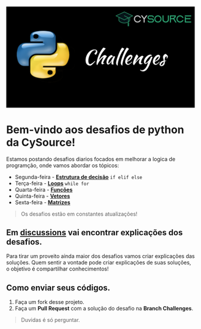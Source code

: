 ![Challenges Logo Cysource](.image/logo_Challenges.png)
# Bem-vindo aos desafios de python da CySource!

Estamos postando desafios diarios focados em melhorar a logica de programção, onde vamos abordar os tópicos:
- Segunda-feira - [**Estrutura de decisão**](Estrutura_decisao/Desafios.md) `if elif else`
- Terça-feira - [**Loops**](Loops/) `while for`
- Quarta-feira - [**Funções**](Funcoes/)
- Quinta-feira - [**Vetores**](Vetores)
- Sexta-feira - [**Matrizes**](Matrizes)

> Os desafios estão em constantes atualizações!

## Em [**discussions**](https://github.com/CySource-Support/Desafios_Python/discussions/1) vai encontrar explicações dos desafios.
  Para tirar um proveito ainda maior dos desafios vamos criar explicações das soluções.
  Quem sentir a vontade pode criar explicações de suas soluções, o objetivo é compartilhar conhecimentos!

## Como enviar seus códigos.
1. Faça um fork desse projeto.
2. Faça um **Pull Request** com a solução do desafio na **Branch Challenges**.
> Duvidas é só perguntar.
